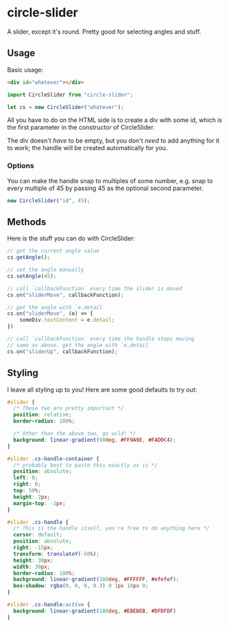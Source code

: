 # circle-slider
A slider, except it's round.
Pretty good for selecting angles and stuff.

## Usage
Basic usage:
``` html
<div id="whatever"></div>
```
``` js
import CircleSlider from "circle-slider";

let cs = new CircleSlider("whatever");
```

All you have to do on the HTML side is to create a div with some id, which is the first parameter in the constructor of CircleSlider.

The div doesn't *have* to be empty, but you don't *need* to add anything for it to work; the handle will be created automatically for you.

### Options
You can make the handle snap to multiples of some number, e.g. snap to every multiple of 45 by passing 45 as the optional second parameter.
``` js
new CircleSlider("id", 45);
```

## Methods
Here is the stuff you can do with CircleSlider:

``` js
// get the current angle value
cs.getAngle();

// set the angle manually
cs.setAngle(45);

// call `callbackFunction` every time the slider is moved
cs.on("sliderMove", callbackFunction);

// get the angle with `e.detail`
cs.on("sliderMove", (e) => {
    someDiv.textContent = e.detail;
})

// call `callbackFunction` every time the handle stops moving
// same as above, get the angle with `e.detail`
cs.on("sliderUp", callbackFunction);
```

## Styling
I leave all styling up to you! Here are some good defaults to try out:

``` css
#slider {
  /* These two are pretty important */
  position: relative;
  border-radius: 100%;

  /* Other than the above two, go wild! */
  background: linear-gradient(90deg, #FF9A9E, #FAD0C4);
}

#slider .cs-handle-container {
  /* probably best to paste this exactly as is */
  position: absolute;
  left: 0;
  right: 0;
  top: 50%;
  height: 2px;
  margin-top: -1px;
}

#slider .cs-handle {
  /* This is the handle itself, you're free to do anything here */
  cursor: default;
  position: absolute;
  right: -15px;
  transform: translateY(-50%);
  height: 30px;
  width: 30px;
  border-radius: 100%;
  background: linear-gradient(180deg, #FFFFFF, #efefef);
  box-shadow: rgba(0, 0, 0, 0.3) 0 1px 10px 0;
}

#slider .cs-handle:active {
  background: linear-gradient(180deg, #EBEBEB, #DFDFDF)
}
```
